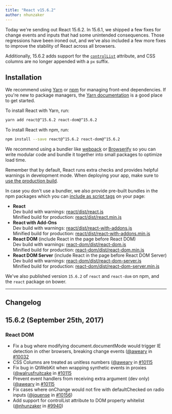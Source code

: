 ```yaml
---
title: "React v15.6.2"
author: nhunzaker
---
```


Today we're sending out React 15.6.2. In 15.6.1, we shipped a few fixes for change events and inputs that had some unintended consequences. Those regressions have been ironed out, and we've also included a few more fixes to improve the stability of React across all browsers.

Additionally, 15.6.2 adds support for the [`controlList`](https://developers.google.com/web/updates/2017/03/chrome-58-media-updates#controlslist) attribute, and CSS columns are no longer appended with a `px` suffix.

## Installation

We recommend using [Yarn](https://yarnpkg.com/) or [npm](https://www.npmjs.com/) for managing front-end dependencies. If you're new to package managers, the [Yarn documentation](https://yarnpkg.com/en/docs/getting-started) is a good place to get started.

To install React with Yarn, run:

```bash
yarn add react@^15.6.2 react-dom@^15.6.2
```

To install React with npm, run:

```bash
npm install --save react@^15.6.2 react-dom@^15.6.2
```

We recommend using a bundler like [webpack](https://webpack.js.org/) or [Browserify](http://browserify.org/) so you can write modular code and bundle it together into small packages to optimize load time.

Remember that by default, React runs extra checks and provides helpful warnings in development mode. When deploying your app, make sure to [use the production build](/react/docs/optimizing-performance.html#use-the-production-build).

In case you don't use a bundler, we also provide pre-built bundles in the npm packages which you can [include as script tags](/react/docs/installation.html#using-a-cdn) on your page:

* **React**<br/>
  Dev build with warnings: [react/dist/react.js](https://unpkg.com/react@15.6.2/dist/react.js)<br/>
  Minified build for production: [react/dist/react.min.js](https://unpkg.com/react@15.6.2/dist/react.min.js)<br/>
* **React with Add-Ons**<br/>
  Dev build with warnings: [react/dist/react-with-addons.js](https://unpkg.com/react@15.6.2/dist/react-with-addons.js)<br/>
  Minified build for production: [react/dist/react-with-addons.min.js](https://unpkg.com/react@15.5.0/dist/react-with-addons.min.js)<br/>
* **React DOM** (include React in the page before React DOM)<br/>
  Dev build with warnings: [react-dom/dist/react-dom.js](https://unpkg.com/react-dom@15.6.2/dist/react-dom.js)<br/>
  Minified build for production: [react-dom/dist/react-dom.min.js](https://unpkg.com/react-dom@15.6.2/dist/react-dom.min.js)<br/>
* **React DOM Server** (include React in the page before React DOM Server)<br/>
  Dev build with warnings: [react-dom/dist/react-dom-server.js](https://unpkg.com/react-dom@15.6.2/dist/react-dom-server.js)<br/>
  Minified build for production: [react-dom/dist/react-dom-server.min.js](https://unpkg.com/react-dom@15.6.2/dist/react-dom-server.min.js)<br/>

We've also published version `15.6.2` of `react` and `react-dom` on npm, and the `react` package on bower.

---

## Changelog

## 15.6.2 (September 25th, 2017)

### React DOM

* Fix a bug where modifying document.documentMode would trigger IE detection in other browsers, breaking change events ([@aweary](https://github.com/aweary) in [#10032](https://github.com/facebook/react/pull/10032)
* CSS Columns are treated as unitless numbers ([@aweary](https://github.com/aweary) in [#10115](https://github.com/facebook/react/pull/10115)
* Fix bug in QtWebKit when wrapping synthetic events in proxies ([@walrusfruitcake](https://github.com/walrusfruitcake) in [#10115](https://github.com/facebook/react/pull/10011)
* Prevent event handlers from receiving extra argument (dev only) ([@aweary](https://github.com/aweary) in [#10115](https://github.com/facebook/react/pull/8363)
* Fix cases where onChange would not fire with defaultChecked on radio inputs ([@jquense](https://github.com/jquense) in [#10156](https://github.com/facebook/react/pull/10156))
* Add support for controlList attribute to DOM property whitelist ([@nhunzaker](https://github.com/nhunzaker) in [#9940](https://github.com/facebook/react/pull/9940))
